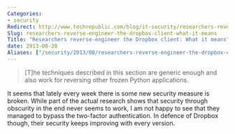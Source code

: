 ```yaml
---
Categories:
- security
Redirect: http://www.techrepublic.com/blog/it-security/researchers-reverse-engineer-the-dropbox-client-what-it-means/
Slug: researchers-reverse-engineer-the-dropbox-client-what-it-means
Title: "Researchers reverse-engineer the Dropbox client: What it means"
date: 2013-08-28
Aliases: ["/security/2013/08/researchers-reverse-engineer-the-dropbox-client-what-it-means/"]
---
```


>[T]he techniques described in this section are generic enough and also work for reversing other frozen Python applications.

It seems that lately every week there is some new security measure is broken. While part of the actual research shows that security through obscurity in the end never seems to work, I am not happy to see that they managed to bypass the two-factor authentication. In defence of Dropbox though, their security keeps improving with every version.
